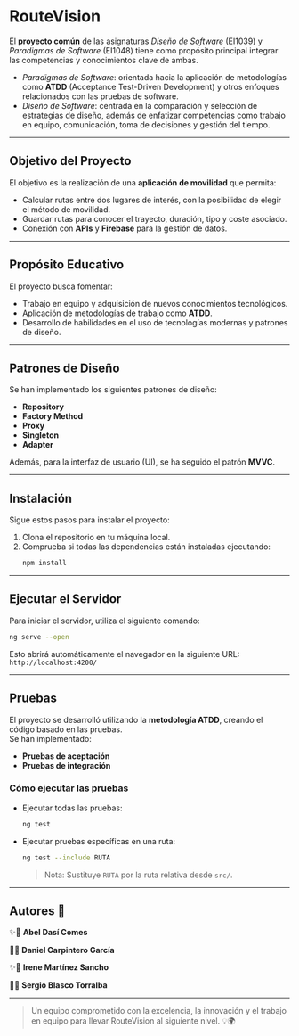 # **RouteVision**

El **proyecto común** de las asignaturas *Diseño de Software* (EI1039) y *Paradigmas de Software* (EI1048) tiene como propósito principal integrar las competencias y conocimientos clave de ambas.  
- *Paradigmas de Software*: orientada hacia la aplicación de metodologías como **ATDD** (Acceptance Test-Driven Development) y otros enfoques relacionados con las pruebas de software.  
- *Diseño de Software*: centrada en la comparación y selección de estrategias de diseño, además de enfatizar competencias como trabajo en equipo, comunicación, toma de decisiones y gestión del tiempo.

---

## **Objetivo del Proyecto**
El objetivo es la realización de una **aplicación de movilidad** que permita:  
- Calcular rutas entre dos lugares de interés, con la posibilidad de elegir el método de movilidad.  
- Guardar rutas para conocer el trayecto, duración, tipo y coste asociado.  
- Conexión con **APIs** y **Firebase** para la gestión de datos.

---

## **Propósito Educativo**
El proyecto busca fomentar:  
- Trabajo en equipo y adquisición de nuevos conocimientos tecnológicos.  
- Aplicación de metodologías de trabajo como **ATDD**.  
- Desarrollo de habilidades en el uso de tecnologías modernas y patrones de diseño.

---

## **Patrones de Diseño**
Se han implementado los siguientes patrones de diseño:  
- **Repository**  
- **Factory Method**  
- **Proxy**  
- **Singleton**  
- **Adapter**  

Además, para la interfaz de usuario (UI), se ha seguido el patrón **MVVC**.

---

## **Instalación**
Sigue estos pasos para instalar el proyecto:  

1. Clona el repositorio en tu máquina local.  
2. Comprueba si todas las dependencias están instaladas ejecutando:  
   ```bash
   npm install
   ```

---

## **Ejecutar el Servidor**
Para iniciar el servidor, utiliza el siguiente comando:  
```bash
ng serve --open
```
Esto abrirá automáticamente el navegador en la siguiente URL:  
`http://localhost:4200/`

---

## **Pruebas**
El proyecto se desarrolló utilizando la **metodología ATDD**, creando el código basado en las pruebas.  
Se han implementado:  
- **Pruebas de aceptación**  
- **Pruebas de integración**

### **Cómo ejecutar las pruebas**
- Ejecutar todas las pruebas:  
  ```bash
  ng test
  ```
- Ejecutar pruebas específicas en una ruta:  
  ```bash
  ng test --include RUTA
  ```
  > Nota: Sustituye `RUTA` por la ruta relativa desde `src/`.

---

## Autores 👥

✨🚀 **Abel Dasí Comes**    

🚀✨ **Daniel Carpintero García**  

✨🚀 **Irene Martínez Sancho**    

🚀✨ **Sergio Blasco Torralba**  

---

> Un equipo comprometido con la excelencia, la innovación y el trabajo en equipo para llevar RouteVision al siguiente nivel. 💡🌍
